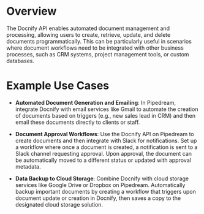 # Overview

The Docnify API enables automated document management and processing, allowing users to create, retrieve, update, and delete documents programmatically. This can be particularly useful in scenarios where document workflows need to be integrated with other business processes, such as CRM systems, project management tools, or custom databases.

# Example Use Cases

- **Automated Document Generation and Emailing**: In Pipedream, integrate Docnify with email services like Gmail to automate the creation of documents based on triggers (e.g., new sales lead in CRM) and then email these documents directly to clients or staff.

- **Document Approval Workflows**: Use the Docnify API on Pipedream to create documents and then integrate with Slack for notifications. Set up a workflow where once a document is created, a notification is sent to a Slack channel requesting approval. Upon approval, the document can be automatically moved to a different status or updated with approval metadata.

- **Data Backup to Cloud Storage**: Combine Docnify with cloud storage services like Google Drive or Dropbox on Pipedream. Automatically backup important documents by creating a workflow that triggers upon document update or creation in Docnify, then saves a copy to the designated cloud storage solution.
